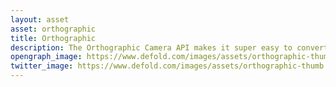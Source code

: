 ```yaml
---
layout: asset
asset: orthographic
title: Orthographic
description: The Orthographic Camera API makes it super easy to convert screen to world coordinates, smoothly follow a game object and create a screen shake effect.
opengraph_image: https://www.defold.com/images/assets/orthographic-thumb.jpg
twitter_image: https://www.defold.com/images/assets/orthographic-thumb.jpg
---
```

